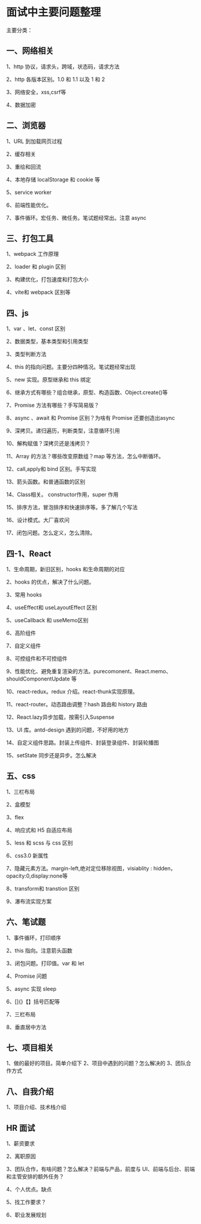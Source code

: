 # 面试中主要问题整理

主要分类：

## 一、网络相关

1、http 协议，请求头，跨域，状态码，请求方法

2、http 各版本区别。1.0 和 1.1 以及 1 和 2

3、网络安全，xss,csrf等

4、数据加密

## 二、浏览器

1、URL 到加载网页过程

2、缓存相关

3、重绘和回流

4、本地存储 localStorage 和 cookie 等

5、service worker

6、前端性能优化。

7、事件循环。宏任务、微任务。笔试题经常出。注意 async

## 三、打包工具

1、webpack 工作原理

2、loader 和 plugin 区别

3、构建优化，打包速度和打包大小

4、vite和 webpack 区别等

## 四、js

1、var 、let、const 区别

2、数据类型，基本类型和引用类型

3、类型判断方法

4、this 的指向问题。主要分四种情况。笔试题经常出现

5、new 实现。原型继承和 this 绑定

6、继承方式有哪些？组合继承，原型、构造函数、Object.create()等

7、Promise 方法有哪些？手写简易版？

8、async 、await 和 Promise 区别？为啥有 Promise 还要创造出async

9、深拷贝。递归遍历，判断类型，注意循环引用

10、解构赋值？深拷贝还是浅拷贝？

11、Array 的方法？哪些改变原数组？map 等方法，怎么中断循环。

12、call,apply和 bind 区别。手写实现

13、箭头函数。和普通函数的区别

14、Class相关。 constructor作用，super 作用

15、排序方法，冒泡排序和快速排序等。多了解几个写法

16、设计模式。大厂喜欢问

17、闭包问题。怎么定义，怎么清除。

## 四-1、React

1、生命周期，新旧区别，hooks 和生命周期的对应

2、hooks 的优点，解决了什么问题。

3、常用 hooks

4、useEffect和 useLayoutEffect 区别

5、useCallback 和 useMemo区别

6、高阶组件

7、自定义组件

8、可控组件和不可控组件

9、性能优化、避免重复渲染的方法。purecomonent、React.memo、shouldComponentUpdate 等

10、react-redux。redux 介绍。react-thunk实现原理。

11、react-router。动态路由调整？hash 路由和 history 路由

12、React.lazy异步加载，按需引入Suspense

13、UI 库。antd-design 遇到的问题，不好用的地方

14、自定义组件思路。封装上传组件、封装登录组件、封装轮播图

15、setState 同步还是异步。怎么解决

## 五、css

1、三栏布局

2、盒模型

3、flex

4、响应式和 H5 自适应布局

5、less 和 scss 与 css 区别

6、css3.0 新属性

7、隐藏元素方法。margin-left,绝对定位移除视图，visiablity : hidden， opacity:0,display:none等

8、transform和 transtion 区别

9、瀑布流实现方案

## 六、笔试题

1、事件循环，打印顺序

2、this 指向。注意箭头函数

3、闭包问题。打印值。var 和 let

4、Promise 问题

5、async 实现 sleep

6、[]{}【】括号匹配等

7、三栏布局

8、垂直居中方法

## 七、项目相关

1、做的最好的项目。简单介绍下
2、项目中遇到的问题？怎么解决的
3、团队合作方式

## 八、自我介绍

1、项目介绍、技术栈介绍

## HR 面试

1、薪资要求

2、离职原因

3、团队合作，有啥问题？怎么解决？前端与产品，前度与 UI、前端与后台、前端和主管安排的额外任务？

4、个人优点。缺点

5、找工作要求？

6、职业发展规划
